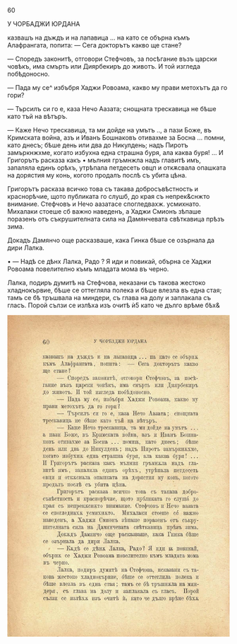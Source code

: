 ﻿60

У ЧОРБАДЖИ ЮРДАНА

казвашъ на дъждъ и на лапавица ... на като се обърна къмъ Алафрангата, попита: — Сега докторътъ какво ще стане?

— Споредъ законитѣ, отговори Стефчовъ, за посѣгание възъ царски човѣкъ, има смърть или Диярбекиръ до животъ. И той изгледа побѣдоносно.

— Пада му се^ избъбря Хаджи Ровоама, какво му прави метохътъ да го гори?

— Търсилъ си го е, каза Нечо Аазата; снощната трескавица не бѣше като тъй на вѣтъръ.

— Каже Нечо трескавица, та ми дойде на умътъ .., а пази Боже, въ Кримската война, азъ и Иванъ Бошнаковъ отивахме за Босна ... помни, като днесъ; бѣше день или два до Никулдень; надъ Пиротъ замъркнжхме, когато избухна една страшна буря, ала каква буря! ... И Григорътъ расказа какъ • мълния гръмнжла надъ главитѣ имъ, запаляла единъ орѣхъ, утрѣпала петдесеть овцп и откѫсвала опашката на дорястия му конь, когото продалъ послѣ съ убита цѣна.

Григорътъ расказа всичко това съ такава добросъвѣстность и краснорѣчие, щото публиката го слушб, до края съ непрек&снжто внимание. Стефчовъ и Нечо аазатасе спогледвахж. усмихнато. Михалаки стоеше сб важно наведенъ, а Хаджи Смионъ зѣпаше поразенъ отъ съкрушителната сила на Дамянчевата свѣткавица прѣзъ зима.

Докадъ Дамянчо още расказваше, кака Гинка бѣше се озърнала да дири Лалка.

• — Надѣ се дѣнх Лалка, Радо ? Я иди и повикай, обърна се Хаджи Ровоама повелително къмъ младата мома въ черно.

Лалка, подиръ думитѣ на Стефчова, неказани съ такова жестоко хладнокървие, бѣше се оттегляла полека и бѣше влезла въ една стая; тамъ се бѣ тръшвала на миндери, съ глава на долу и заплакала съ гласъ. Порой сълзи се излѣха изъ очитѣ ѝ5 като че дълго врѣме бѣх&

![original](images/073.jpg)

